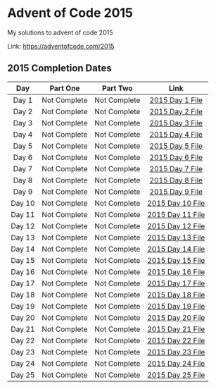 # Advent of Code 2015

My solutions to advent of code 2015

Link: https://adventofcode.com/2015

## 2015 Completion Dates

|Day|Part One|Part Two|Link|
|:---:|:----:|:------:|:---:|
|Day 1|Not Complete|Not Complete|[2015 Day 1 File](https://github.com/Hopson97/advent-of-code/blob/master/cpp/2015/day1.cpp)|
|Day 2|Not Complete|Not Complete|[2015 Day 2 File](https://github.com/Hopson97/advent-of-code/blob/master/cpp/2015/day2.cpp)|
|Day 3|Not Complete|Not Complete|[2015 Day 3 File](https://github.com/Hopson97/advent-of-code/blob/master/cpp/2015/day3.cpp)|
|Day 4|Not Complete|Not Complete|[2015 Day 4 File](https://github.com/Hopson97/advent-of-code/blob/master/cpp/2015/day4.cpp)|
|Day 5|Not Complete|Not Complete|[2015 Day 5 File](https://github.com/Hopson97/advent-of-code/blob/master/cpp/2015/day5.cpp)|
|Day 6|Not Complete|Not Complete|[2015 Day 6 File](https://github.com/Hopson97/advent-of-code/blob/master/cpp/2015/day6.cpp)|
|Day 7|Not Complete|Not Complete|[2015 Day 7 File](https://github.com/Hopson97/advent-of-code/blob/master/cpp/2015/day7.cpp)|
|Day 8|Not Complete|Not Complete|[2015 Day 8 File](https://github.com/Hopson97/advent-of-code/blob/master/cpp/2015/day8.cpp)|
|Day 9|Not Complete|Not Complete|[2015 Day 9 File](https://github.com/Hopson97/advent-of-code/blob/master/cpp/2015/day9.cpp)|
|Day 10|Not Complete|Not Complete|[2015 Day 10 File](https://github.com/Hopson97/advent-of-code/blob/master/cpp/2015/day10.cpp)|
|Day 11|Not Complete|Not Complete|[2015 Day 11 File](https://github.com/Hopson97/advent-of-code/blob/master/cpp/2015/day11.cpp)|
|Day 12|Not Complete|Not Complete|[2015 Day 12 File](https://github.com/Hopson97/advent-of-code/blob/master/cpp/2015/day12.cpp)|
|Day 13|Not Complete|Not Complete|[2015 Day 13 File](https://github.com/Hopson97/advent-of-code/blob/master/cpp/2015/day13.cpp)|
|Day 14|Not Complete|Not Complete|[2015 Day 14 File](https://github.com/Hopson97/advent-of-code/blob/master/cpp/2015/day14.cpp)|
|Day 15|Not Complete|Not Complete|[2015 Day 15 File](https://github.com/Hopson97/advent-of-code/blob/master/cpp/2015/day15.cpp)|
|Day 16|Not Complete|Not Complete|[2015 Day 16 File](https://github.com/Hopson97/advent-of-code/blob/master/cpp/2015/day16.cpp)|
|Day 17|Not Complete|Not Complete|[2015 Day 17 File](https://github.com/Hopson97/advent-of-code/blob/master/cpp/2015/day17.cpp)|
|Day 18|Not Complete|Not Complete|[2015 Day 18 File](https://github.com/Hopson97/advent-of-code/blob/master/cpp/2015/day18.cpp)|
|Day 19|Not Complete|Not Complete|[2015 Day 19 File](https://github.com/Hopson97/advent-of-code/blob/master/cpp/2015/day19.cpp)|
|Day 20|Not Complete|Not Complete|[2015 Day 20 File](https://github.com/Hopson97/advent-of-code/blob/master/cpp/2015/day20.cpp)|
|Day 21|Not Complete|Not Complete|[2015 Day 21 File](https://github.com/Hopson97/advent-of-code/blob/master/cpp/2015/day21.cpp)|
|Day 22|Not Complete|Not Complete|[2015 Day 22 File](https://github.com/Hopson97/advent-of-code/blob/master/cpp/2015/day22.cpp)|
|Day 23|Not Complete|Not Complete|[2015 Day 23 File](https://github.com/Hopson97/advent-of-code/blob/master/cpp/2015/day23.cpp)|
|Day 24|Not Complete|Not Complete|[2015 Day 24 File](https://github.com/Hopson97/advent-of-code/blob/master/cpp/2015/day24.cpp)|
|Day 25|Not Complete|Not Complete|[2015 Day 25 File](https://github.com/Hopson97/advent-of-code/blob/master/cpp/2015/day25.cpp)|
